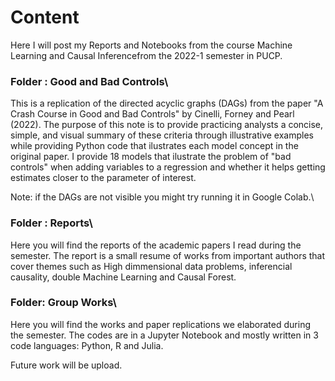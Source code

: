 # Content
Here I will post my Reports and Notebooks from the course Machine Learning and Causal Inferencefrom the 2022-1 semester in PUCP.

### Folder : Good and Bad Controls\
This is a replication of the directed acyclic graphs (DAGs) from the paper "A Crash Course in Good and Bad Controls" by Cinelli, Forney and Pearl (2022). The purpose of this note is to provide practicing analysts a concise, simple,
and visual summary of these criteria through illustrative examples while providing Python code that ilustrates each model concept in the original paper.
I provide 18 models that ilustrate the problem of "bad controls" when adding variables to a regression and whether it helps
getting estimates closer to the parameter of interest.

Note: if the DAGs are not visible you might try running it in Google Colab.\

### Folder : Reports\
Here you will find the reports of the academic papers I read during the semester. The report is a small resume of works from important authors that cover themes such as High dimmensional data problems, inferencial causality, double Machine Learning and Causal Forest.

### Folder: Group Works\
Here you will find the works and paper replications we elaborated during the semester. The codes are in a Jupyter Notebook and mostly written in 3 code languages: Python, R and Julia.

Future work will be upload.
